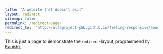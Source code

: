 ```yaml
---
title: "A website that doesn't exit"
layout: redirect
sitemap: false
permalink: /redirect-page/
redirect_to:  "http://alfaproject-phb.github.io/feeling-responsive/about-us/"
---
```

This is just a page to demonstrate the `redirect`-layout, programmend by [Kanishk](http://codingtips.kanishkkunal.in/about/).